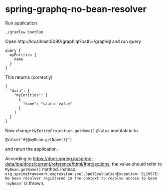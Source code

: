# spring-graphq-no-bean-resolver

Run application

```
./gradlew bootRun
```

Open http://localhost:8080/graphiql?path=/graphql and run query

```
query {
  myEntities {
    name
  }
}
```

This returns (correctly)

```
{
  "data": {
    "myEntities": [
      {
        "name": "static value"
      }
    ]
  }
}
```

Now change `MyEntityProjection.getName()` `@Value` annotation to

```
@Value("#{@myBean.getName()}")
```
and rerun the application.

According to https://docs.spring.io/spring-data/jpa/docs/current/reference/html/#projections, the value should refer to `MyBean.getName()` method.
Instead, `org.springframework.expression.spel.SpelEvaluationException: EL1057E: No bean resolver registered in the context to resolve access to bean 'myBean'`
is thrown.
